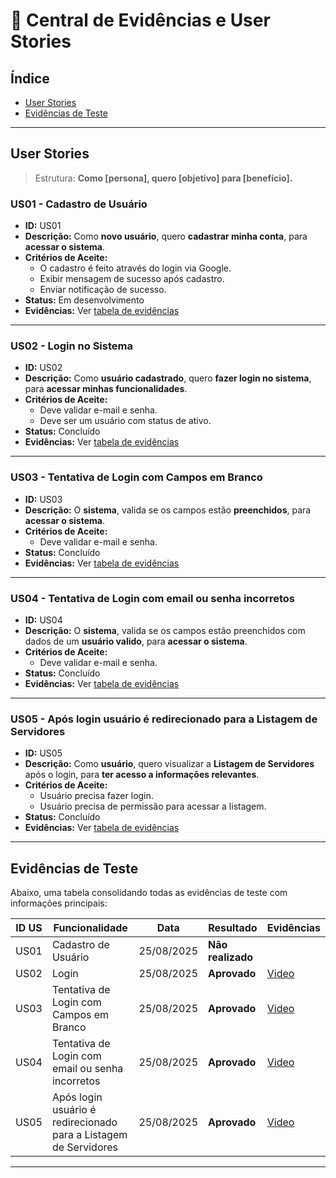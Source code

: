 # 📌 Central de Evidências e User Stories

## Índice
- [User Stories](#user-stories)
- [Evidências de Teste](#evidências-de-teste)

---

## User Stories

> Estrutura: **Como [persona], quero [objetivo] para [benefício].**

### US01 - Cadastro de Usuário
- **ID:** US01
- **Descrição:** Como **novo usuário**, quero **cadastrar minha conta**, para **acessar o sistema**.
- **Critérios de Aceite:**
  - O cadastro é feito através do login via Google.
  - Exibir mensagem de sucesso após cadastro.
  - Enviar notificação de sucesso.
- **Status:** Em desenvolvimento
- **Evidências:** Ver [tabela de evidências](#evidências-de-teste)

---

### US02 - Login no Sistema
- **ID:** US02
- **Descrição:** Como **usuário cadastrado**, quero **fazer login no sistema**, para **acessar minhas funcionalidades**.
- **Critérios de Aceite:**
  - Deve validar e-mail e senha.
  - Deve ser um usuário com status de ativo.
- **Status:** Concluído
- **Evidências:** Ver [tabela de evidências](#evidências-de-teste)

---

### US03 - Tentativa de Login com Campos em Branco
- **ID:** US03
- **Descrição:** O **sistema**, valida se os campos estão **preenchidos**, para **acessar o sistema**.
- **Critérios de Aceite:**
  - Deve validar e-mail e senha.
- **Status:** Concluído
- **Evidências:** Ver [tabela de evidências](#evidências-de-teste)

---

### US04 - Tentativa de Login com email ou senha incorretos
- **ID:** US04
- **Descrição:** O **sistema**, valida se os campos estão preenchidos com dados de um **usuário valido**, para **acessar o sistema**.
- **Critérios de Aceite:**
  - Deve validar e-mail e senha.
- **Status:** Concluído
- **Evidências:** Ver [tabela de evidências](#evidências-de-teste)

---

### US05 - Após login usuário é redirecionado para a Listagem de Servidores
- **ID:** US05
- **Descrição:** Como **usuário**, quero visualizar a **Listagem de Servidores** após o login, para **ter acesso a informações relevantes**.
- **Critérios de Aceite:**
  - Usuário precisa fazer login.
  - Usuário precisa de permissão para acessar a listagem.
- **Status:** Concluído
- **Evidências:** Ver [tabela de evidências](#evidências-de-teste)

---

## Evidências de Teste

Abaixo, uma tabela consolidando todas as evidências de teste com informações principais:

| ID US | Funcionalidade     | Data       | Resultado  | Evidências |
|-------|-------------------|------------|------------|------------|
| US01  | Cadastro de Usuário  | 25/08/2025  | **Não realizado** | |
| US02  | Login              | 25/08/2025 | **Aprovado** | [Video](https://jam.dev/c/09331a80-fb73-4680-abba-aed5ba8c9dd0) |
| US03  | Tentativa de Login com Campos em Branco              | 25/08/2025 | **Aprovado** | [Video](https://jam.dev/c/f2911f7a-6610-4bee-8668-6088fd190593) |
| US04  | Tentativa de Login com email ou senha incorretos              | 25/08/2025 | **Aprovado** | [Video](https://jam.dev/c/0c5eedda-7130-4611-83b5-a3eb0ffd8cb6) |
| US05  | Após login usuário é redirecionado para a Listagem de Servidores             | 25/08/2025 | **Aprovado** | [Video](https://jam.dev/c/09331a80-fb73-4680-abba-aed5ba8c9dd0) |

---
